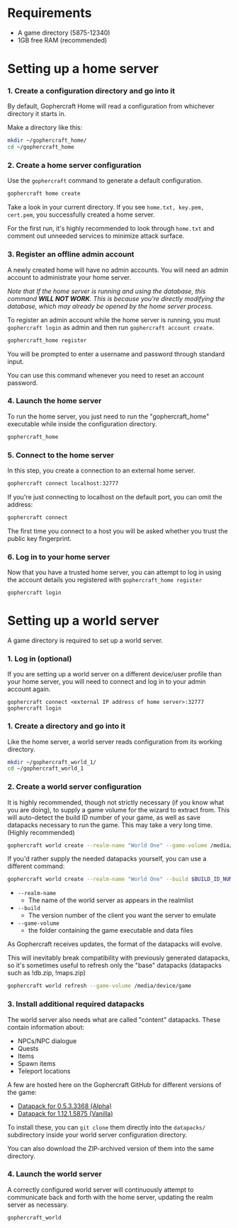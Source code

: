 # Requirements

- A game directory (5875-12340)
- 1GB free RAM (recommended)

# Setting up a home server

### 1. Create a configuration directory and go into it

By default, Gophercraft Home will read a configuration from whichever directory it starts in.

Make a directory like this:

```bash
mkdir ~/gophercraft_home/
cd ~/gophercraft_home
```

### 2. Create a home server configuration

Use the `gophercraft` command to generate a default configuration.

```bash
gophercraft home create
```

Take a look in your current directory. If you see `home.txt, key.pem, cert.pem`, you successfully created a home server.

For the first run, it's highly recommended to look through `home.txt` and comment out unneeded services to minimize attack surface.

### 3. Register an offline admin account

A newly created home will have no admin accounts. You will need an admin account to administrate your home server.

*Note that If the home server is running and using the database, this command **WILL NOT WORK**. This is because you're directly modifying the database, which may already be opened by the home server process.*

To register an admin account while the home server is running, you must `gophercraft login` as admin and then run `gophercraft account create`.


```bash
gophercraft_home register
```
You will be prompted to enter a username and password through standard input.

You can use this command whenever you need to reset an account password.

### 4. Launch the home server

To run the home server, you just need to run the "gophercraft_home" executable while inside the configuration directory.

```bash
gophercraft_home
```

### 5. Connect to the home server

In this step, you create a connection to an external home server.

```bash
gophercraft connect localhost:32777
```

If you're just connecting to localhost on the default port, you can omit the address:

```bash
gophercraft connect
```

The first time you connect to a host you will be asked whether you trust the public key fingerprint.

### 6. Log in to your home server

Now that you have a trusted home server, you can attempt to log in using the account details you registered with `gophercraft_home register`

```
gophercraft login
```

# Setting up a world server

A game directory is required to set up a world server.

### 1. Log in (optional)

If you are setting up a world server on a different device/user profile than your home server, you will need to connect and log in to your admin account again.

```
gophercraft connect <external IP address of home server>:32777
gophercraft login
```

### 1. Create a directory and go into it

Like the home server, a world server reads configuration from its working directory.

```bash
mkdir ~/gophercraft_world_1/
cd ~/gophercraft_world_1
```

### 2. Create a world server configuration

It is highly recommended, though not strictly necessary (if you know what you are doing), to supply a game volume for the wizard to extract from. This will auto-detect the build ID number of your game, as well as save datapacks necessary to run the game. This may take a very long time. (Highly recommended)

```bash
gophercraft world create --realm-name "World One" --game-volume /media/device/game/
```

If you'd rather supply the needed datapacks yourself, you can use a different command:

```bash
gophercraft world create --realm-name "World One" --build $BUILD_ID_NUMBER
```

- `--realm-name`
    - The name of the world server as appears in the realmlist
- `--build`
    - The version number of the client you want the server to emulate
- `--game-volume`
    - the folder containing the game executable and data files

As Gophercraft receives updates, the format of the datapacks will evolve.

This will inevitably break compatibility with previously generated datapacks, so it's sometimes useful to refresh only the "base" datapacks (datapacks such as !db.zip, !maps.zip)

```bash
gophercraft world refresh --game-volume /media/device/game
```

### 3. Install additional required datapacks

The world server also needs what are called "content" datapacks. These contain information about:

- NPCs/NPC dialogue
- Quests
- Items
- Spawn items
- Teleport locations

A few are hosted here on the Gophercraft GitHub for different versions of the game:

- [Datapack for 0.5.3.3368 (Alpha)](https://github.com/Gophercraft/datapack-alpha)
- [Datapack for 1.12.1.5875 (Vanilla)](https://github.com/Gophercraft/datapack-vanilla)

To install these, you can `git clone` them directly into the `datapacks/` subdirectory inside your world server configuration directory.

You can also download the ZIP-archived version of them into the same directory.

### 4. Launch the world server

A correctly configured world server will continuously attempt to communicate back and forth with the home server, updating the realm server as necessary.

```
gophercraft_world
```



